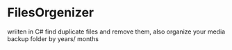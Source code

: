 FilesOrgenizer
==============

wriiten in C#
find duplicate files and remove them, also organize your media backup folder by years/ months
